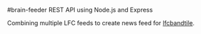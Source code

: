 #brain-feeder
REST API using Node.js and Express

Combining multiple LFC feeds to create news feed for <a href="https://github.com/ashishpat/lfcbandtile">lfcbandtile</a>.




